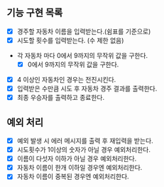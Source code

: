 ## 기능 구현 목록

- [x] 경주할 자동차 이름을 입력받는다.(쉼표를 기준으로)
- [x] 시도할 횟수를 입력받는다. (수 제한 없음)
- 각 자동차 마다 0에서 9까지의 무작위 값을 구한다.
  - [x] 0에서 9까지의 무작위 값을 구한다.
- [x] 4 이상인 자동차인 경우는 전진시킨다.
- [x] 입력받은 수만큼 시도 후 자동차 경주 결과를 출력한다.
- [x] 최종 우승자를 출력하고 종료한다.

## 예외 처리

- [x] 예외 발생 시 에러 메시지를 출력 후 재입력을 받는다.
- [x] 시도횟수가 1이상의 숫자가 아닐 경우 예외처리한다.
- [x] 이름이 다섯자 이하가 아닐 경우 예외처리한다.
- [x] 자동차 이름이 한개 이하일 경우엔 예외처리한다.
- [x] 자동차 이름이 중복된 경우엔 예외처리한다.
